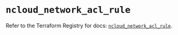 # `ncloud_network_acl_rule`

Refer to the Terraform Registry for docs: [`ncloud_network_acl_rule`](https://registry.terraform.io/providers/navercloudplatform/ncloud/4.0.4/docs/resources/network_acl_rule).
